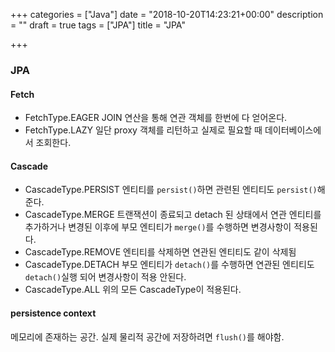 +++
categories = ["Java"]
date = "2018-10-20T14:23:21+00:00"
description = ""
draft = true
tags = ["JPA"]
title = "JPA"

+++
### JPA

#### Fetch

* FetchType.EAGER JOIN 연산을 통해 연관 객체를 한번에 다 얻어온다.
* FetchType.LAZY 일단 proxy 객체를 리턴하고 실제로 필요할 때 데이터베이스에서 조회한다.

#### Cascade

* CascadeType.PERSIST 엔티티를 `persist()`하면 관련된 엔티티도 `persist()`해준다.
* CascadeType.MERGE 트랜잭션이 종료되고 detach 된 상태에서 연관 엔티티를 추가하거나 변경된 이후에 부모 엔티티가 `merge()`를 수행하면 변경사항이 적용된다.
* CascadeType.REMOVE 엔티티를 삭제하면 연관된 엔티티도 같이 삭제됨
* CascadeType.DETACH 부모 엔티티가 `detach()`를 수행하면 연관된 엔티티도 `detach()`실행 되어 변경사항이 적용 안된다.
* CascadeType.ALL 위의 모든 CascadeType이 적용된다.

#### persistence context

메모리에 존재하는 공간. 실제 물리적 공간에 저장하려면 `flush()`를 해야함.